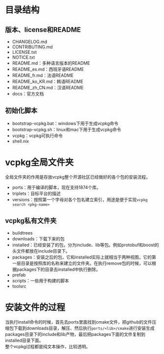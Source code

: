 # 目录结构

## 版本、license和README
* CHANGELOG.md
* CONTRIBUTING.md
* LICENSE.txt
* NOTICE.txt
* README.md：多种语言版本的README
* README_es.md：西班牙语README
* README_fr.md：法语README
* README_ko_KR.md：韩语README
* README_zh_CN.md：汉语README
* docs：官方文档

## 初始化脚本
* bootstrap-vcpkg.bat：windows下用于生成vcpkg命令
* bootstrap-vcpkg.sh：linux和mac下用于生成vcpkg命令
* vcpkg：vcpkg可执行命令
* shell.nix

# vcpkg全局文件夹
全局文件夹的作用是存放vcpkg整个开源社区已经做好的各个包的安装流程。  
* ports：用于编译的脚本，现在支持1874个库。
* triplets：目标平台的描述
* versions：按照第一个字母对各个包名建立索引，用途是便于实现`vcpkg search <pkg-name>`


## vcpkg私有文件夹
* buildtrees
* downloads：下载下来的包
* installed：已经安装了的包，分为include、lib等包。例如protobuf和boost的头文件都放在include目录下。  
* packages：安装之后的包，它和installed实际上就相当于两种视图，它的第一层目录是按照库的名称来建立的文件夹。在执行remove包的时候，可以根据packages下的目录去installed中执行删除。  
* prefab
* scripts：一些用于构建的脚本
* toolsrc

# 安装文件的过程
当执行install命令的时候，首先去ports里面找到cmake文件，把github的文件压缩包下载到downloads目录，解压、然后执行`ports/<lib>/cmake`进行安装生成packages目录下的include和lib产物，最后把packages下面的文件复制到installed目录下面。  
整个vcpkg过程都是纯文本操作，比较透明。  